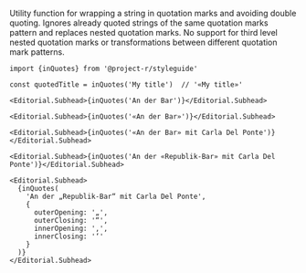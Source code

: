 Utility function for wrapping a string in quotation marks and avoiding double quoting. Ignores already quoted strings of the same quotation marks pattern and replaces nested quotation marks. No support for third level nested quotation marks or transformations between different quotation mark patterns.

```code|lang-js
import {inQuotes} from '@project-r/styleguide'

const quotedTitle = inQuotes('My title')  // '«My title»'
```


```react
<Editorial.Subhead>{inQuotes('An der Bar')}</Editorial.Subhead>
```

```react
<Editorial.Subhead>{inQuotes('«An der Bar»')}</Editorial.Subhead>
```

```react
<Editorial.Subhead>{inQuotes('«An der Bar» mit Carla Del Ponte')}</Editorial.Subhead>
```

```react
<Editorial.Subhead>{inQuotes('An der «Republik-Bar» mit Carla Del Ponte')}</Editorial.Subhead>
```

```react
<Editorial.Subhead>
  {inQuotes(
    'An der „Republik-Bar“ mit Carla Del Ponte',
    {
      outerOpening: '„',
      outerClosing: '“',
      innerOpening: '‚',
      innerClosing: '‘'
    }
  )}
</Editorial.Subhead>
```
